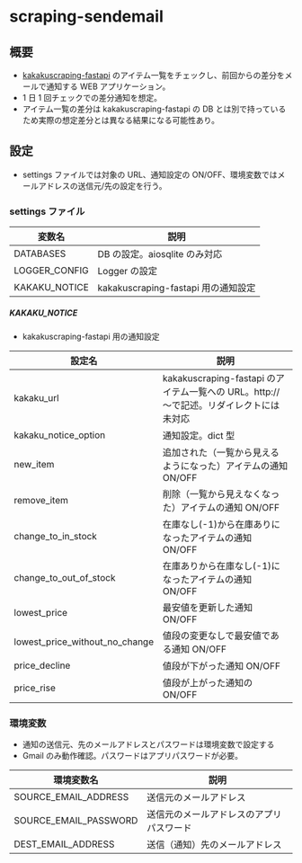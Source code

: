 # scraping-sendemail

## 概要

- [kakakuscraping-fastapi](https://github.com/gkjg8787/kakakuscraping-fastapi) のアイテム一覧をチェックし、前回からの差分をメールで通知する WEB アプリケーション。
- 1 日 1 回チェックでの差分通知を想定。
- アイテム一覧の差分は kakakuscraping-fastapi の DB とは別で持っているため実際の想定差分とは異なる結果になる可能性あり。

## 設定

- settings ファイルでは対象の URL、通知設定の ON/OFF、環境変数ではメールアドレスの送信元/先の設定を行う。

### settings ファイル

| 変数名        | 説明                                |
| ------------- | ----------------------------------- |
| DATABASES     | DB の設定。aiosqlite のみ対応       |
| LOGGER_CONFIG | Logger の設定                       |
| KAKAKU_NOTICE | kakakuscraping-fastapi 用の通知設定 |

##### KAKAKU_NOTICE

- kakakuscraping-fastapi 用の通知設定

| 設定名                         | 説明                                                                                   |
| ------------------------------ | -------------------------------------------------------------------------------------- |
| kakaku_url                     | kakakuscraping-fastapi のアイテム一覧への URL。http://～で記述。リダイレクトには未対応 |
| kakaku_notice_option           | 通知設定。dict 型                                                                      |
| new_item                       | 追加された（一覧から見えるようになった）アイテムの通知 ON/OFF                          |
| remove_item                    | 削除（一覧から見えなくなった）アイテムの通知 ON/OFF                                    |
| change_to_in_stock             | 在庫なし(-1)から在庫ありになったアイテムの通知 ON/OFF                                  |
| change_to_out_of_stock         | 在庫ありから在庫なし(-1)になったアイテムの通知 ON/OFF                                  |
| lowest_price                   | 最安値を更新した通知 ON/OFF                                                            |
| lowest_price_without_no_change | 値段の変更なしで最安値である通知 ON/OFF                                                |
| price_decline                  | 値段が下がった通知 ON/OFF                                                              |
| price_rise                     | 値段が上がった通知の ON/OFF                                                            |

### 環境変数

- 通知の送信元、先のメールアドレスとパスワードは環境変数で設定する
- Gmail のみ動作確認。パスワードはアプリパスワードが必要。

| 環境変数名            | 説明                                     |
| --------------------- | ---------------------------------------- |
| SOURCE_EMAIL_ADDRESS  | 送信元のメールアドレス                   |
| SOURCE_EMAIL_PASSWORD | 送信元のメールアドレスのアプリパスワード |
| DEST_EMAIL_ADDRESS    | 送信（通知）先のメールアドレス           |
